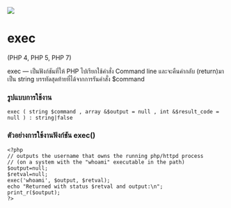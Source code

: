 ![](xxx.png)
# exec
(PHP 4, PHP 5, PHP 7)

exec — เป็นฟังก์ชันที่ให้ PHP ไปเรียกใช้คำสั่ง Command line และจะคืนค่ากลับ (return)มาเป็น string บรรทัดสุดท้ายที่ได้จากการรันคำสั่ง $command

### รูปแบบการใช้งาน
```
exec ( string $command , array &$output = null , int &$result_code = null ) : string|false
```


### ตัวอย่างการใช้งานฟังก์ชัน exec()
```
<?php
// outputs the username that owns the running php/httpd process
// (on a system with the "whoami" executable in the path)
$output=null;
$retval=null;
exec('whoami', $output, $retval);
echo "Returned with status $retval and output:\n";
print_r($output);
?>
```

